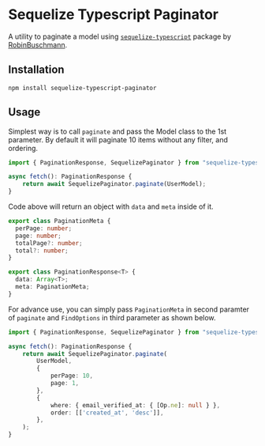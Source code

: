 # Sequelize Typescript Paginator

A utility to paginate a model using [`sequelize-typescript`](https://github.com/RobinBuschmann/sequelize-typescript) package by [RobinBuschmann](https://github.com/RobinBuschmann).

## Installation

```
npm install sequelize-typescript-paginator
```

## Usage

Simplest way is to call `paginate` and pass the Model class to the 1st parameter. By default it will paginate 10 items without any filter, and ordering.

```ts
import { PaginationResponse, SequelizePaginator } from "sequelize-typescript-paginator";

async fetch(): PaginationResponse {
    return await SequelizePaginator.paginate(UserModel);
}
```

Code above will return an object with `data` and `meta` inside of it.

```ts
export class PaginationMeta {
  perPage: number;
  page: number;
  totalPage?: number;
  total?: number;
}

export class PaginationResponse<T> {
  data: Array<T>;
  meta: PaginationMeta;
}
```

For advance use, you can simply pass `PaginationMeta` in second paramter of `paginate` and `FindOptions` in third parameter as shown below.

```ts
import { PaginationResponse, SequelizePaginator } from "sequelize-typescript-paginator";

async fetch(): PaginationResponse {
    return await SequelizePaginator.paginate(
        UserModel,
        {
            perPage: 10,
            page: 1,
        },
        {
            where: { email_verified_at: { [Op.ne]: null } },
            order: [['created_at', 'desc']],
        },
    );
}
```

